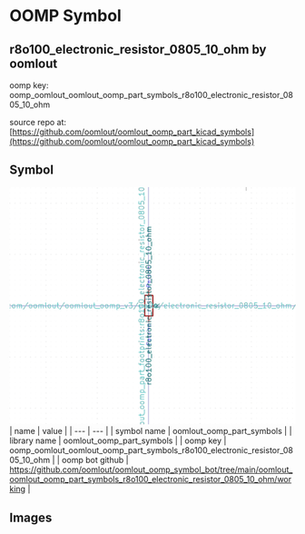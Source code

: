 # OOMP Symbol  
## r8o100_electronic_resistor_0805_10_ohm  by oomlout  
  
oomp key: oomp_oomlout_oomlout_oomp_part_symbols_r8o100_electronic_resistor_0805_10_ohm  
  
source repo at: [https://github.com/oomlout/oomlout_oomp_part_kicad_symbols](https://github.com/oomlout/oomlout_oomp_part_kicad_symbols)  
## Symbol  
  
[![working.png](working_600.png)](working.png)  
| name | value | 
| --- | --- | 
| symbol name | oomlout_oomp_part_symbols | 
| library name | oomlout_oomp_part_symbols | 
| oomp key | oomp_oomlout_oomlout_oomp_part_symbols_r8o100_electronic_resistor_0805_10_ohm | 
| oomp bot github | https://github.com/oomlout/oomlout_oomp_symbol_bot/tree/main/oomlout_oomlout_oomp_part_symbols_r8o100_electronic_resistor_0805_10_ohm/working | 
## Images  
